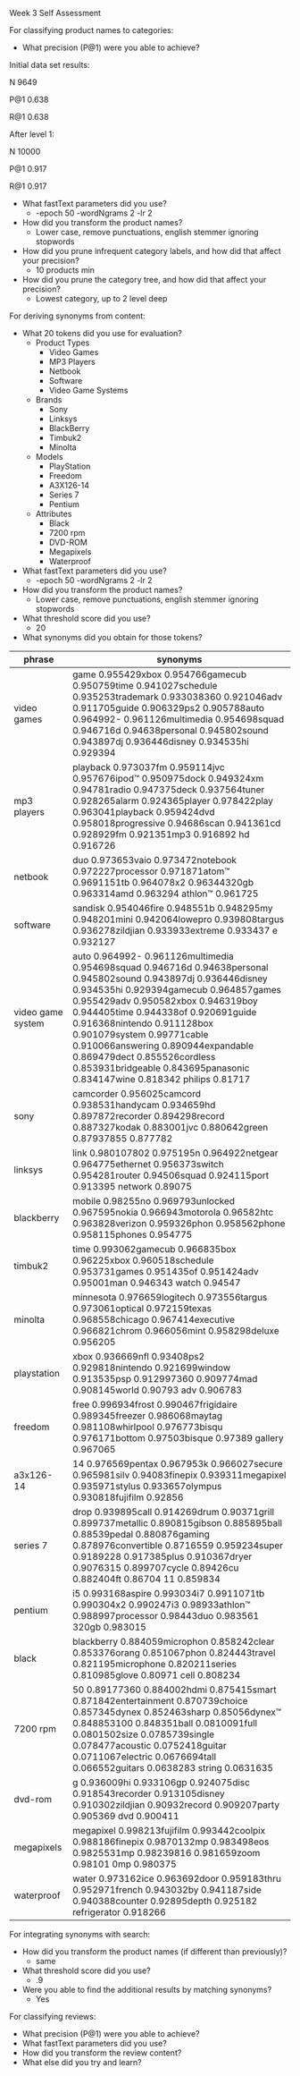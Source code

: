 Week 3 Self Assessment

For classifying product names to categories:

- What precision (P@1) were you able to achieve?

Initial data set results:

N 9649

P@1 0.638

R@1 0.638

After level 1:

N 10000

P@1 0.917

R@1 0.917

- What fastText parameters did you use?
    - -epoch 50 -wordNgrams 2 -lr 2
- How did you transform the product names?
    - Lower case, remove punctuations, english stemmer ignoring stopwords
- How did you prune infrequent category labels, and how did that affect your precision?
    - 10 products min
- How did you prune the category tree, and how did that affect your precision?
    - Lowest category, up to 2 level deep

For deriving synonyms from content:

- What 20 tokens did you use for evaluation?
    - Product Types
        - Video Games
        - MP3 Players
        - Netbook
        - Software
        - Video Game Systems
    - Brands
        - Sony
        - Linksys
        - BlackBerry
        - Timbuk2
        - Minolta
    - Models
        - PlayStation
        - Freedom
        - A3X126-14
        - Series 7
        - Pentium
    - Attributes
        - Black
        - 7200 rpm
        - DVD-ROM
        - Megapixels
        - Waterproof
- What fastText parameters did you use?
    - -epoch 50 -wordNgrams 2 -lr 2
- How did you transform the product names?
    - Lower case, remove punctuations, english stemmer ignoring stopwords
- What threshold score did you use?
    - 20
- What synonyms did you obtain for those tokens?

| phrase | synonyms |
| --- | --- |
| video games | game 0.955429xbox 0.954766gamecub 0.950759time 0.941027schedule 0.935253trademark 0.933038360 0.921046adv 0.911705guide 0.906329ps2 0.905788auto 0.964992- 0.961126multimedia 0.954698squad 0.946716d 0.94638personal 0.945802sound 0.943897dj 0.936446disney 0.934535hi 0.929394 |
| mp3 players | playback 0.973037fm 0.959114jvc 0.957676ipod™ 0.950975dock 0.949324xm 0.94781radio 0.947375deck 0.937564tuner 0.928265alarm 0.924365player 0.978422play 0.963041playback 0.959424dvd 0.958018progressive 0.94686scan 0.941361cd 0.928929fm 0.921351mp3 0.916892 hd 0.916726 |
| netbook | duo 0.973653vaio 0.973472notebook 0.972227processor 0.971871atom™ 0.9691151tb 0.964078x2 0.96344320gb 0.963314amd 0.963294 athlon™ 0.961725 |
| software | sandisk 0.954046fire 0.948551b 0.948295my 0.948201mini 0.942064lowepro 0.939808targus 0.936278zildjian 0.933933extreme 0.933437 e 0.932127 |
| video game system | auto 0.964992- 0.961126multimedia 0.954698squad 0.946716d 0.94638personal 0.945802sound 0.943897dj 0.936446disney 0.934535hi 0.929394gamecub 0.964857games 0.955429adv 0.950582xbox 0.946319boy 0.944405time 0.944338of 0.920691guide 0.916368nintendo 0.911128box 0.901079system 0.99771cable 0.910066answering 0.890944expandable 0.869479dect 0.855526cordless 0.853931bridgeable 0.843695panasonic 0.834147wine 0.818342 philips 0.81717 |
| sony | camcorder 0.956025camcord 0.938531handycam 0.934659hd 0.897872recorder 0.894298record 0.887327kodak 0.883001jvc 0.880642green 0.87937855 0.877782 |
| linksys | link 0.980107802 0.975195n 0.964922netgear 0.964775ethernet 0.956373switch 0.954281router 0.94506squad 0.924115port 0.913395 network 0.89075 |
| blackberry | mobile 0.98255no 0.969793unlocked 0.967595nokia 0.966943motorola 0.96582htc 0.963828verizon 0.959326phon 0.958562phone 0.958115phones 0.954775 |
| timbuk2 | time 0.993062gamecub 0.966835box 0.96225xbox 0.960518schedule 0.953731games 0.951435of 0.951424adv 0.95001man 0.946343 watch 0.94547 |
| minolta | minnesota 0.976659logitech 0.973556targus 0.973061optical 0.972159texas 0.968558chicago 0.967414executive 0.966821chrom 0.966056mint 0.958298deluxe 0.956205 |
| playstation | xbox 0.936669nfl 0.93408ps2 0.929818nintendo 0.921699window 0.913535psp 0.912997360 0.909774mad 0.908145world 0.90793 adv 0.906783 |
| freedom | free 0.996934frost 0.990467frigidaire 0.989345freezer 0.986068maytag 0.981108whirlpool 0.976773bisqu 0.976171bottom 0.97503bisque 0.97389 gallery 0.967065 |
| a3x126-14 | 14 0.976569pentax 0.967953k 0.966027secure 0.965981silv 0.94083finepix 0.939311megapixel 0.935971stylus 0.933657olympus 0.930818fujifilm 0.92856 |
| series 7 | drop 0.939895call 0.914269drum 0.90371grill 0.899737metallic 0.890815gibson 0.885895ball 0.88539pedal 0.880876gaming 0.878976convertible 0.8716559 0.959234super 0.9189228 0.917385plus 0.910367dryer 0.9076315 0.899707cycle 0.89426cu 0.882404ft 0.86704 11 0.859834 |
| pentium | i5 0.993168aspire 0.993034i7 0.9911071tb 0.990304x2 0.990247i3 0.98933athlon™ 0.988997processor 0.98443duo 0.983561 320gb 0.983015 |
| black | blackberry 0.884059microphon 0.858242clear 0.853376orang 0.851067phon 0.824443travel 0.821195microphone 0.820211series 0.810985glove 0.80971 cell 0.808234 |
| 7200 rpm | 50 0.89177360 0.884002hdmi 0.875415smart 0.871842entertainment 0.870739choice 0.857345dynex 0.852463sharp 0.85056dynex™ 0.848853100 0.848351ball 0.0810091full 0.0801502size 0.0785739single 0.078477acoustic 0.0752418guitar 0.0711067electric 0.0676694tall 0.066552guitars 0.0638283 string 0.0631635 |
| dvd-rom | g 0.936009hi 0.933106gp 0.924075disc 0.918543recorder 0.913105disney 0.910302zildjian 0.90932record 0.909207party 0.905369 dvd 0.900411 |
| megapixels | megapixel 0.998213fujifilm 0.993442coolpix 0.988186finepix 0.9870132mp 0.983498eos 0.9825531mp 0.98239816 0.981659zoom 0.98101 0mp 0.980375 |
| waterproof | water 0.973162ice 0.963692door 0.959183thru 0.952971french 0.943032by 0.941187side 0.940388counter 0.92895depth 0.925182 refrigerator 0.918266 |

For integrating synonyms with search:

- How did you transform the product names (if different than previously)?
    - same
- What threshold score did you use?
    - .9
- Were you able to find the additional results by matching synonyms?
    - Yes

For classifying reviews:

- What precision (P@1) were you able to achieve?
- What fastText parameters did you use?
- How did you transform the review content?
- What else did you try and learn?